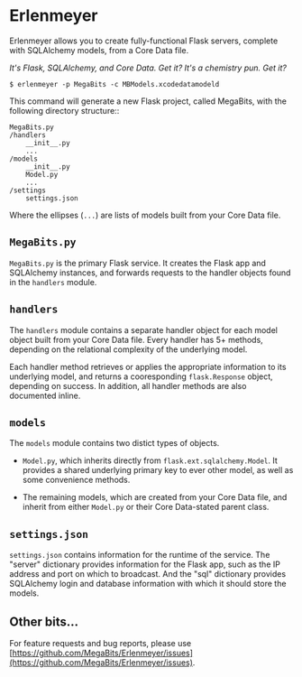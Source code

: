 Erlenmeyer
===========

Erlenmeyer allows you to create fully-functional Flask servers, complete with SQLAlchemy models, from a Core Data file.

*It's Flask, SQLAlchemy, and Core Data. Get it? It's a chemistry pun. Get it?*

    $ erlenmeyer -p MegaBits -c MBModels.xcodedatamodeld

This command will generate a new Flask project, called MegaBits, with the following directory structure::

    MegaBits.py
    /handlers
        __init__.py
        ...
    /models
        __init__.py
        Model.py
        ...
    /settings
        settings.json

Where the ellipses (`...`) are lists of models built from your Core Data file.


`MegaBits.py`
---------

`MegaBits.py` is the primary Flask service. It creates the Flask app and SQLAlchemy instances, and forwards requests to the handler objects found in the `handlers` module.


`handlers`
---------

The `handlers` module contains a separate handler object for each model object built from your Core Data file. Every handler has 5+ methods, depending on the relational complexity of the underlying model.

Each handler method retrieves or applies the appropriate information to its underlying model, and returns a cooresponding `flask.Response` object, depending on success. In addition, all handler methods are also documented inline.


`models`
---------

The `models` module contains two distict types of objects.

* `Model.py`, which inherits directly from `flask.ext.sqlalchemy.Model`. It provides a shared underlying primary key to ever other model, as well as some convenience methods.

* The remaining models, which are created from your Core Data file, and inherit from either `Model.py` or their Core Data-stated parent class.


`settings.json`
---------

`settings.json` contains information for the runtime of the service. The "server" dictionary provides information for the Flask app, such as the IP address and port on which to broadcast. And the "sql" dictionary provides SQLAlchemy login and database information with which it should store the models.


Other bits...
---------

For feature requests and bug reports, please use [https://github.com/MegaBits/Erlenmeyer/issues](https://github.com/MegaBits/Erlenmeyer/issues).